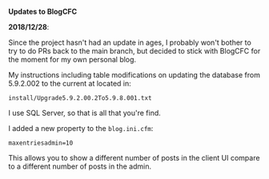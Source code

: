 **Updates to BlogCFC**

**2018/12/28**: 

Since the project hasn't had an update in ages, I probably won't bother to try to do PRs back to the main branch, but decided to stick with BlogCFC for the moment for my own personal blog.

My instructions including table modifications on updating the database from 5.9.2.002 to the current at located in: 

    install/Upgrade5.9.2.00.2To5.9.8.001.txt 
        
I use SQL Server, so that is all that you're find.


I added a new property to the `blog.ini.cfm`: 


    maxentriesadmin=10
    
This allows you to show a different number of posts in the client UI compare to a different number of posts in the admin.